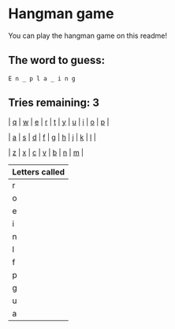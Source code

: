 <!--## Hello there 👋
![Coding image](https://github.com/roveroniandrea/roveroniandrea/blob/master/images/coding-resize.gif)-->
# Hangman game
You can play the hangman game on this readme!
<!--GAME-->

## The word to guess:
```
E n _ p l a _ i n g
```
## Tries remaining: 3

| [q](https:&#x2F;&#x2F;github.com&#x2F;roveroniandrea&#x2F;roveroniandrea&#x2F;issues&#x2F;new?title&#x3D;hangman%7Cq&amp;body&#x3D;Just+push+%27Submit+new+issue%27+without+editing+the+title.+The+README+will+be+updated+after+approximately+30+seconds.) | [w](https:&#x2F;&#x2F;github.com&#x2F;roveroniandrea&#x2F;roveroniandrea&#x2F;issues&#x2F;new?title&#x3D;hangman%7Cw&amp;body&#x3D;Just+push+%27Submit+new+issue%27+without+editing+the+title.+The+README+will+be+updated+after+approximately+30+seconds.) | [e](https:&#x2F;&#x2F;github.com&#x2F;roveroniandrea&#x2F;roveroniandrea&#x2F;issues&#x2F;new?title&#x3D;hangman%7Ce&amp;body&#x3D;Just+push+%27Submit+new+issue%27+without+editing+the+title.+The+README+will+be+updated+after+approximately+30+seconds.) | [r](https:&#x2F;&#x2F;github.com&#x2F;roveroniandrea&#x2F;roveroniandrea&#x2F;issues&#x2F;new?title&#x3D;hangman%7Cr&amp;body&#x3D;Just+push+%27Submit+new+issue%27+without+editing+the+title.+The+README+will+be+updated+after+approximately+30+seconds.) | [t](https:&#x2F;&#x2F;github.com&#x2F;roveroniandrea&#x2F;roveroniandrea&#x2F;issues&#x2F;new?title&#x3D;hangman%7Ct&amp;body&#x3D;Just+push+%27Submit+new+issue%27+without+editing+the+title.+The+README+will+be+updated+after+approximately+30+seconds.) | [y](https:&#x2F;&#x2F;github.com&#x2F;roveroniandrea&#x2F;roveroniandrea&#x2F;issues&#x2F;new?title&#x3D;hangman%7Cy&amp;body&#x3D;Just+push+%27Submit+new+issue%27+without+editing+the+title.+The+README+will+be+updated+after+approximately+30+seconds.) | [u](https:&#x2F;&#x2F;github.com&#x2F;roveroniandrea&#x2F;roveroniandrea&#x2F;issues&#x2F;new?title&#x3D;hangman%7Cu&amp;body&#x3D;Just+push+%27Submit+new+issue%27+without+editing+the+title.+The+README+will+be+updated+after+approximately+30+seconds.) | [i](https:&#x2F;&#x2F;github.com&#x2F;roveroniandrea&#x2F;roveroniandrea&#x2F;issues&#x2F;new?title&#x3D;hangman%7Ci&amp;body&#x3D;Just+push+%27Submit+new+issue%27+without+editing+the+title.+The+README+will+be+updated+after+approximately+30+seconds.) | [o](https:&#x2F;&#x2F;github.com&#x2F;roveroniandrea&#x2F;roveroniandrea&#x2F;issues&#x2F;new?title&#x3D;hangman%7Co&amp;body&#x3D;Just+push+%27Submit+new+issue%27+without+editing+the+title.+The+README+will+be+updated+after+approximately+30+seconds.) | [p](https:&#x2F;&#x2F;github.com&#x2F;roveroniandrea&#x2F;roveroniandrea&#x2F;issues&#x2F;new?title&#x3D;hangman%7Cp&amp;body&#x3D;Just+push+%27Submit+new+issue%27+without+editing+the+title.+The+README+will+be+updated+after+approximately+30+seconds.) |


| [a](https:&#x2F;&#x2F;github.com&#x2F;roveroniandrea&#x2F;roveroniandrea&#x2F;issues&#x2F;new?title&#x3D;hangman%7Ca&amp;body&#x3D;Just+push+%27Submit+new+issue%27+without+editing+the+title.+The+README+will+be+updated+after+approximately+30+seconds.) | [s](https:&#x2F;&#x2F;github.com&#x2F;roveroniandrea&#x2F;roveroniandrea&#x2F;issues&#x2F;new?title&#x3D;hangman%7Cs&amp;body&#x3D;Just+push+%27Submit+new+issue%27+without+editing+the+title.+The+README+will+be+updated+after+approximately+30+seconds.) | [d](https:&#x2F;&#x2F;github.com&#x2F;roveroniandrea&#x2F;roveroniandrea&#x2F;issues&#x2F;new?title&#x3D;hangman%7Cd&amp;body&#x3D;Just+push+%27Submit+new+issue%27+without+editing+the+title.+The+README+will+be+updated+after+approximately+30+seconds.) | [f](https:&#x2F;&#x2F;github.com&#x2F;roveroniandrea&#x2F;roveroniandrea&#x2F;issues&#x2F;new?title&#x3D;hangman%7Cf&amp;body&#x3D;Just+push+%27Submit+new+issue%27+without+editing+the+title.+The+README+will+be+updated+after+approximately+30+seconds.) | [g](https:&#x2F;&#x2F;github.com&#x2F;roveroniandrea&#x2F;roveroniandrea&#x2F;issues&#x2F;new?title&#x3D;hangman%7Cg&amp;body&#x3D;Just+push+%27Submit+new+issue%27+without+editing+the+title.+The+README+will+be+updated+after+approximately+30+seconds.) | [h](https:&#x2F;&#x2F;github.com&#x2F;roveroniandrea&#x2F;roveroniandrea&#x2F;issues&#x2F;new?title&#x3D;hangman%7Ch&amp;body&#x3D;Just+push+%27Submit+new+issue%27+without+editing+the+title.+The+README+will+be+updated+after+approximately+30+seconds.) | [j](https:&#x2F;&#x2F;github.com&#x2F;roveroniandrea&#x2F;roveroniandrea&#x2F;issues&#x2F;new?title&#x3D;hangman%7Cj&amp;body&#x3D;Just+push+%27Submit+new+issue%27+without+editing+the+title.+The+README+will+be+updated+after+approximately+30+seconds.) | [k](https:&#x2F;&#x2F;github.com&#x2F;roveroniandrea&#x2F;roveroniandrea&#x2F;issues&#x2F;new?title&#x3D;hangman%7Ck&amp;body&#x3D;Just+push+%27Submit+new+issue%27+without+editing+the+title.+The+README+will+be+updated+after+approximately+30+seconds.) | [l](https:&#x2F;&#x2F;github.com&#x2F;roveroniandrea&#x2F;roveroniandrea&#x2F;issues&#x2F;new?title&#x3D;hangman%7Cl&amp;body&#x3D;Just+push+%27Submit+new+issue%27+without+editing+the+title.+The+README+will+be+updated+after+approximately+30+seconds.) |


| [z](https:&#x2F;&#x2F;github.com&#x2F;roveroniandrea&#x2F;roveroniandrea&#x2F;issues&#x2F;new?title&#x3D;hangman%7Cz&amp;body&#x3D;Just+push+%27Submit+new+issue%27+without+editing+the+title.+The+README+will+be+updated+after+approximately+30+seconds.) | [x](https:&#x2F;&#x2F;github.com&#x2F;roveroniandrea&#x2F;roveroniandrea&#x2F;issues&#x2F;new?title&#x3D;hangman%7Cx&amp;body&#x3D;Just+push+%27Submit+new+issue%27+without+editing+the+title.+The+README+will+be+updated+after+approximately+30+seconds.) | [c](https:&#x2F;&#x2F;github.com&#x2F;roveroniandrea&#x2F;roveroniandrea&#x2F;issues&#x2F;new?title&#x3D;hangman%7Cc&amp;body&#x3D;Just+push+%27Submit+new+issue%27+without+editing+the+title.+The+README+will+be+updated+after+approximately+30+seconds.) | [v](https:&#x2F;&#x2F;github.com&#x2F;roveroniandrea&#x2F;roveroniandrea&#x2F;issues&#x2F;new?title&#x3D;hangman%7Cv&amp;body&#x3D;Just+push+%27Submit+new+issue%27+without+editing+the+title.+The+README+will+be+updated+after+approximately+30+seconds.) | [b](https:&#x2F;&#x2F;github.com&#x2F;roveroniandrea&#x2F;roveroniandrea&#x2F;issues&#x2F;new?title&#x3D;hangman%7Cb&amp;body&#x3D;Just+push+%27Submit+new+issue%27+without+editing+the+title.+The+README+will+be+updated+after+approximately+30+seconds.) | [n](https:&#x2F;&#x2F;github.com&#x2F;roveroniandrea&#x2F;roveroniandrea&#x2F;issues&#x2F;new?title&#x3D;hangman%7Cn&amp;body&#x3D;Just+push+%27Submit+new+issue%27+without+editing+the+title.+The+README+will+be+updated+after+approximately+30+seconds.) | [m](https:&#x2F;&#x2F;github.com&#x2F;roveroniandrea&#x2F;roveroniandrea&#x2F;issues&#x2F;new?title&#x3D;hangman%7Cm&amp;body&#x3D;Just+push+%27Submit+new+issue%27+without+editing+the+title.+The+README+will+be+updated+after+approximately+30+seconds.) |


| Letters called |
| -----------    |
|       r        |
|       o        |
|       e        |
|       i        |
|       n        |
|       l        |
|       f        |
|       p        |
|       g        |
|       u        |
|       a        |
<!--DATAeyJ3b3JkIjoiZW5kcGxheWluZyIsImd1ZXNzZWQiOlt0cnVlLHRydWUsZmFsc2UsdHJ1ZSx0cnVlLHRydWUsZmFsc2UsdHJ1ZSx0cnVlLHRydWVdLCJ0cmllc1JlbWFpbmluZyI6MywibGV0dGVyc0NhbGxlZCI6WyJyIiwibyIsImUiLCJpIiwibiIsImwiLCJmIiwicCIsImciLCJ1IiwiYSJdfQ==DATA-->